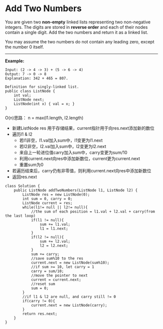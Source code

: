 # Add Two Numbers

You are given two **non-empty** linked lists representing two non-negative integers. The digits are stored in **reverse order** and each of their nodes contain a single digit. Add the two numbers and return it as a linked list.

You may assume the two numbers do not contain any leading zero, except the number 0 itself.

-----------------------------
**Example:**
```
Input: (2 -> 4 -> 3) + (5 -> 6 -> 4)
Output: 7 -> 0 -> 8
Explanation: 342 + 465 = 807.
```

```
Definition for singly-linked list.
public class ListNode {
    int val;
    ListNode next;
    ListNode(int x) { val = x; }
}
```
O(n)思路：
n = max(l1.length, l2.length)
* 新建ListNode res 用于存储结果，current指针用于向res.next添加新的数位
* 遍历l1 & l2
  * 若l1非空，l1.val加入sum中，l1变更为l1.next
  * 若l2非空，l2.val加入sum中，l2变更为l2.next
  * 来自上一轮进位值carry加入sum中，carry变更为sum/10
  * 利用current.next向res中添加新数位，current更为current.next
  * 重置sum为0
* 若遍历结束后，carry仍有非零值，则利用current.next向res中添加新数位
* 返回res.next

```
class Solution {
    public ListNode addTwoNumbers(ListNode l1, ListNode l2) {
        ListNode res = new ListNode(0);
        int sum = 0, carry = 0;
        ListNode current = res;
        while(l1!= null || l2!= null){
            //the sum of each position = l1.val + l2.val + carry(from the last loop)
            if(l1 != null){
                sum += l1.val;
                l1 = l1.next;
            }
            if(l2 != null){
                sum += l2.val;
                l2 = l2.next;
            }
            sum += carry;
            //save sum%10 to the res
            current.next = new ListNode(sum%10);
            //if sum >= 10, let carry = 1
            carry = sum/10;
            //move the pointer to next
            current = current.next; 
            //reset sum
            sum = 0;
        }
        //if l1 & l2 are null, and carry still != 0
        if(carry != 0){
            current.next = new ListNode(carry);
        }
        return res.next;        
    }
}
```
